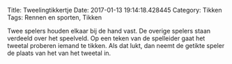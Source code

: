Title: Tweelingtikkertje
Date: 2017-01-13 19:14:18.428445
Category: Tikken
Tags: Rennen en sporten, Tikken

Twee spelers houden elkaar bij de hand vast. De overige spelers staan verdeeld over het speelveld. Op een teken van de spelleider gaat het tweetal proberen iemand te tikken. Als dat lukt, dan neemt de getikte speler de plaats van het van het tweetal in.